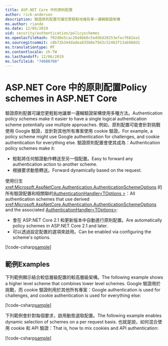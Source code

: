 ```yaml
---
title: ASP.NET Core 中的原則配置
author: rick-anderson
description: 驗證原則配置可讓您更輕鬆地擁有單一邏輯驗證架構
ms.author: riande
ms.date: 12/05/2019
uid: security/authentication/policyschemes
ms.openlocfilehash: f02d8e5cac20a9b60c5eddbd28253efacf682ea1
ms.sourcegitcommit: c0b72b344dadea835b0e7943c52463f13ab98dd1
ms.translationtype: MT
ms.contentlocale: zh-TW
ms.lasthandoff: 12/06/2019
ms.locfileid: "74880708"
---
```

# <a name="policy-schemes-in-aspnet-core"></a><span data-ttu-id="a529c-103">ASP.NET Core 中的原則配置</span><span class="sxs-lookup"><span data-stu-id="a529c-103">Policy schemes in ASP.NET Core</span></span>

<span data-ttu-id="a529c-104">驗證原則配置可讓您更輕鬆地讓單一邏輯驗證架構使用多種方法。</span><span class="sxs-lookup"><span data-stu-id="a529c-104">Authentication policy schemes make it easier to have a single logical authentication scheme potentially use multiple approaches.</span></span> <span data-ttu-id="a529c-105">例如，原則配置可能會針對挑戰使用 Google 驗證，並針對其他所有專案使用 cookie 驗證。</span><span class="sxs-lookup"><span data-stu-id="a529c-105">For example, a policy scheme might use Google authentication for challenges, and cookie authentication for everything else.</span></span> <span data-ttu-id="a529c-106">驗證原則配置會使其成為：</span><span class="sxs-lookup"><span data-stu-id="a529c-106">Authentication policy schemes make it:</span></span>

* <span data-ttu-id="a529c-107">輕鬆將任何驗證動作轉送至另一個配置。</span><span class="sxs-lookup"><span data-stu-id="a529c-107">Easy to forward any authentication action to another scheme.</span></span>
* <span data-ttu-id="a529c-108">根據要求動態轉送。</span><span class="sxs-lookup"><span data-stu-id="a529c-108">Forward dynamically based on the request.</span></span>

<span data-ttu-id="a529c-109">使用衍生 <xref:Microsoft.AspNetCore.Authentication.AuthenticationSchemeOptions> 的所有驗證配置和相關聯的[AuthenticationHandler\<TOptions >](/dotnet/api/microsoft.aspnetcore.authentication.authenticationhandler-1)：</span><span class="sxs-lookup"><span data-stu-id="a529c-109">All authentication schemes that use derived <xref:Microsoft.AspNetCore.Authentication.AuthenticationSchemeOptions> and the associated [AuthenticationHandler\<TOptions>](/dotnet/api/microsoft.aspnetcore.authentication.authenticationhandler-1):</span></span>

* <span data-ttu-id="a529c-110">會在 ASP.NET Core 2.1 和更新版本中自動進行原則配置。</span><span class="sxs-lookup"><span data-stu-id="a529c-110">Are automatically policy schemes in ASP.NET Core 2.1 and later.</span></span>
* <span data-ttu-id="a529c-111">可以透過設定配置的選項來啟用。</span><span class="sxs-lookup"><span data-stu-id="a529c-111">Can be enabled via configuring the scheme's options.</span></span>

[!code-csharp[sample](policyschemes/samples/AuthenticationSchemeOptions.cs?name=snippet)]

## <a name="examples"></a><span data-ttu-id="a529c-112">範例</span><span class="sxs-lookup"><span data-stu-id="a529c-112">Examples</span></span>

<span data-ttu-id="a529c-113">下列範例顯示結合較低層級配置的較高層級架構。</span><span class="sxs-lookup"><span data-stu-id="a529c-113">The following example shows a higher level scheme that combines lower level schemes.</span></span> <span data-ttu-id="a529c-114">Google 驗證用於挑戰，而 cookie 驗證則用於其他所有專案：</span><span class="sxs-lookup"><span data-stu-id="a529c-114">Google authentication is used for challenges, and cookie authentication is used for everything else:</span></span>

[!code-csharp[sample](policyschemes/samples/Startup.cs?name=snippet1)]

<span data-ttu-id="a529c-115">下列範例會針對每個要求，啟用動態選取配置。</span><span class="sxs-lookup"><span data-stu-id="a529c-115">The following example enables dynamic selection of schemes on a per request basis.</span></span> <span data-ttu-id="a529c-116">也就是說，如何混合使用 cookie 和 API 驗證：</span><span class="sxs-lookup"><span data-stu-id="a529c-116">That is, how to mix cookies and API authentication:</span></span>

 <!-- REVIEW, missing If set in public Func<HttpContext, string> ForwardDefaultSelector -->

[!code-csharp[sample](policyschemes/samples/Startup.cs?name=snippet2)]
